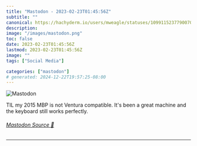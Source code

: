 ```yaml
---
title: "Mastodon - 2023-02-23T01:45:56Z"
subtitle: ""
canonical: https://hachyderm.io/users/mweagle/statuses/109911523779007018
description:
image: "/images/mastodon.png"
toc: false
date: 2023-02-23T01:45:56Z
lastmod: 2023-02-23T01:45:56Z
image: ""
tags: ["Social Media"]

categories: ["mastodon"]
# generated: 2024-12-22T19:57:25-08:00
---
```

![Mastodon](/images/mastodon.png)

<p>TIL my 2015 MBP is not Ventura compatible. It&#39;s been a great machine and the keyboard still works perfectly.</p>


###### [Mastodon Source 🐘](https://hachyderm.io/@mweagle/109911523779007018)

___
